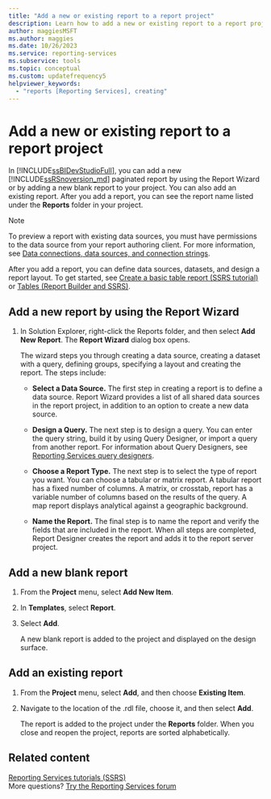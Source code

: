 ```yaml
---
title: "Add a new or existing report to a report project"
description: Learn how to add a new or existing report to a report project by using the Report Wizard in SQL Server Reporting Services.
author: maggiesMSFT
ms.author: maggies
ms.date: 10/26/2023
ms.service: reporting-services
ms.subservice: tools
ms.topic: conceptual
ms.custom: updatefrequency5
helpviewer_keywords:
  - "reports [Reporting Services], creating"
---
```

# Add a new or existing report to a report project
  In [!INCLUDE[ssBIDevStudioFull](../../includes/ssbidevstudiofull-md.md)], you can add a new [!INCLUDE[ssRSnoversion_md](../../includes/ssrsnoversion-md.md)] paginated report by using the Report Wizard or by adding a new blank report to your project. You can also add an existing report. After you add a report, you can see the report name listed under the **Reports** folder in your project.  
  
> [!NOTE]  
>  To preview a report with existing data sources, you must have permissions to the data source from your report authoring client. For more information, see [Data connections, data sources, and connection strings](../../reporting-services/report-data/data-connections-data-sources-and-connection-strings-report-builder-and-ssrs.md).  
  
 After you add a report, you can define data sources, datasets, and design a report layout. To get started, see [Create a basic table report &#40;SSRS tutorial&#41;](../../reporting-services/create-a-basic-table-report-ssrs-tutorial.md) or [Tables &#40;Report Builder  and SSRS&#41;](../../reporting-services/report-design/tables-report-builder-and-ssrs.md).  
  
## Add a new report by using the Report Wizard  
  
1.  In Solution Explorer, right-click the Reports folder, and then select **Add New Report**. The **Report Wizard** dialog box opens.  
  
     The wizard steps you through creating a data source, creating a dataset with a query, defining groups, specifying a layout and creating the report. The steps include:  
  
    -   **Select a Data Source.** The first step in creating a report is to define a data source. Report Wizard provides a list of all shared data sources in the report project, in addition to an option to create a new data source.  
  
    -   **Design a Query.** The next step is to design a query. You can enter the query string, build it by using Query Designer, or import a query from another report. For information about Query Designers, see [Reporting Services query designers](../../reporting-services/report-data/query-design-tools-ssrs.md).  
  
    -   **Choose a Report Type.** The next step is to select the type of report you want. You can choose a tabular or matrix report. A tabular report has a fixed number of columns. A matrix, or crosstab, report has a variable number of columns based on the results of the query. A map report displays analytical against a geographic background.  
  
    -   **Name the Report.**  The final step is to name the report and verify the fields that are included in the report. When all steps are completed, Report Designer creates the report and adds it to the report server project.  
  
## Add a new blank report  
  
1.  From the **Project** menu, select **Add New Item**.  
  
2.  In **Templates**, select **Report**.  
  
3.  Select **Add**.  
  
     A new blank report is added to the project and displayed on the design surface.  
  
## Add an existing report  
  
1.  From the **Project** menu, select **Add**, and then choose  **Existing Item**.  
  
2.  Navigate to the location of the .rdl file, choose it, and then select **Add**.  
  
     The report is added to the project under the **Reports** folder. When you close and reopen the project, reports are sorted alphabetically.  
  
## Related content
 [Reporting Services tutorials &#40;SSRS&#41;](../../reporting-services/reporting-services-tutorials-ssrs.md)  
 More questions? [Try the Reporting Services forum](/answers/search.html?c=&f=&includeChildren=&q=ssrs+OR+reporting+services&redirect=search%2fsearch&sort=relevance&type=question+OR+idea+OR+kbentry+OR+answer+OR+topic+OR+user)
